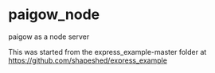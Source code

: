 paigow_node
===========

paigow as a node server

This was started from the express_example-master folder at https://github.com/shapeshed/express_example

